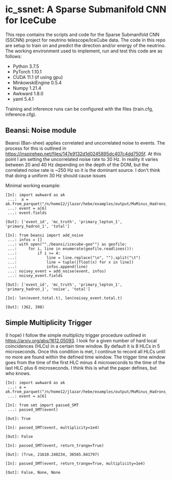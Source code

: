 # ic_ssnet: A Sparse Submanifold CNN for IceCube

This repo contains the scripts and code for the Sparse Submanifold CNN (SSCNN) project for neutrino telescope/IceCube data. The code in this repo are setup to train on and predict the direction and/or energy of the neutrino. The working environment used to implement, run and test this code are as follows:

- Python 3.7.5
- PyTorch 1.10.1
- CUDA 11.1 (if using gpu)
- MinkowskiEngine 0.5.4
- Numpy 1.21.4
- Awkward 1.8.0
- yaml 5.4.1

Training and inference runs can be configured with the files (train.cfg, inference.cfg). 

## Beansi: Noise module

Beansi (Ban-shee) applies correlated and uncorrelated noise to events. The process for this is outlined in https://inspirehep.net/files/147e9132d1d0245895dc407c4dd7505f. At this point I am setting the uncorrelated noise rate to 30 Hz. In reality it varies between 20 and 40 Hz depending on the depth of the DOM, but the correlated noise rate is ~250 Hz so it is the dominant source. I don't think that doing a uniform 30 Hz should cause issues

Minimal working example:
```
[In]: import awkward as ak
 ...:  a = ak.from_parquet("/n/home12/jlazar/hebe/examples/output/MuMinus_Hadrons_seed_10121995_meta_data.parquet")
 ...: event = a[6]
 ...: event.fields
 
[Out]: ['event_id', 'mc_truth', 'primary_lepton_1', 'primary_hadron_1', 'total']

[In]: from beansi import add_noise
 ...: infos = []
 ...: with open(""./beansi/icecube-geo"") as geofile:
 ...:     for i, line in enumerate(geofile.readlines()):
 ...:         if i >= 4:
 ...:             line = line.replace("\n", "").split("\t")
 ...:             line = tuple([float(x) for x in line])
 ...:             infos.append(line)
 ...: noisey_event = add_noise(event, infos)
 ...: noisey_event.fields
 
[Out]: ['event_id', 'mc_truth', 'primary_lepton_1', 'primary_hadron_1', 'noise', 'total']

[In]: len(event.total.t), len(noisey_event.total.t)

[Out]: (362, 398)
```

## Simple Multiplicity Trigger

(I hope) I follow the simple multiplicty trigger procedure outlined in https://arxiv.org/abs/1612.05093. I look for a given number of hard local coincidences (HLCs) in a certain time window. By default it is 8 HLCs in 5 microseconds. Once this condition is met, I continue to record all HLCs until no more are found within the defined time window. The trigger time window goes from the time of the first HLC minus 4 microseconds to the time of the last HLC plus 6 microseconds. I think this is what the paper defines, but who knows.

```
[In]: import awkward as ak
 ...: a = ak.from_parquet("/n/home12/jlazar/hebe/examples/output/MuMinus_Hadrons_seed_10121995_meta_data.parquet")
 ...: event = a[6]
 
[In]: from smt import passed_SMT
 ...: passed_SMT(event)
 
[Out]: True
 
[In]: passed_SMT(event, multiplicity=1e4)
 
[Out]: False
 
[In]: passed_SMT(event, return_trange=True)

[Out]: (True, 21610.240234, 36565.841797)

[In]: passed_SMT(event, return_trange=True, multiplicity=1e4)

[Out]: False, None, None
```


